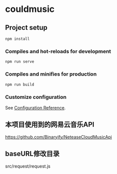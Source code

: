 # couldmusic

## Project setup
```
npm install
```

### Compiles and hot-reloads for development
```
npm run serve
```

### Compiles and minifies for production
```
npm run build
```

### Customize configuration
See [Configuration Reference](https://cli.vuejs.org/config/).

## 本项目使用到的网易云音乐API
https://github.com/Binaryify/NeteaseCloudMusicApi

## baseURL修改目录
src/request/request.js


